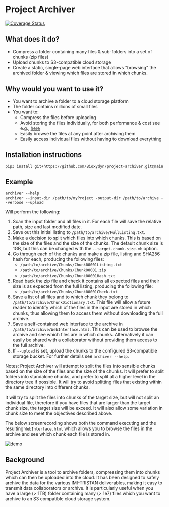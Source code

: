 # Project Archiver

[![Coverage Status](https://coveralls.io/repos/github/Bioxydyn/project-archiver/badge.svg?branch=main)](https://coveralls.io/github/Bioxydyn/project-archiver?branch=main)

What does it do?
----------------

- Compress a folder containing many files & sub-folders into a set of chunks (zip files)
- Upload chunks to S3-compatible cloud storage
- Create a static, single-page web interface that allows "browsing" the archived folder & viewing which files are stored in which chunks.

Why would you want to use it?
-----------------------------

- You want to archive a folder to a cloud storage platform
- The folder contains millions of small files
- You want to:
    - Compress the files before uploading
    - Avoid storing the files individually, for both performance & cost see e.g., [here](https://aws.amazon.com/s3/pricing/#:~:text=S3%20Glacier%20Instant%20Retrieval%20has,object%20size%20of%20128%20KB.)
    - Easily browse the files at any point after archiving them
    - Easily access individual files without having to download everything

Installation instructions
-------------------------

    pip3 install git+https://github.com/Bioxydyn/project-archiver.git@main

Example
-------

    archiver --help
    archiver --input-dir /path/to/myProject -output-dir /path/to/archive --verbose --upload

Will perform the following:

1. Scan the input folder and all files in it. For each file will save the relative path, size and last modified date.
2. Save out this initial listing to `/path/to/archive/FullListing.txt`.
3. Make a decision to split which files into which chunks. This is based on the size of the files and the size of the chunks. The default chunk size is 1GB, but this can be changed with the `--target-chunk-size-mb` option.
4. Go through each of the chunks and make a zip file, listing and SHA256 hash for each, producing the following files:
    - `/path/to/archive/Chunks/Chunk00001Listing.txt`
    - `/path/to/archive/Chunks/Chunk00001.zip`
    - `/path/to/archive/Chunks/Chunk00001Hash.txt`
5. Read back the zip file and check it contains all expected files and their size is as expected from the full listing, producing the following file:
    - `/path/to/archive/Chunks/Chunk00001Check.txt`
6. Save a list of all files and to which chunk they belong to `/path/to/archive/ChunkDictionary.txt`. This file will allow a future reader to identify which of the files in the input are stored in which chunks, thus allowing them to access them without downloading the full archive.
7. Save a self-contained web interface to the archive in `/path/to/archive/WebInterface.html`. This can be used to browse the archive and see which files are in which chunks. Alternatively it can easily be shared with a collaborator without providing them access to the full archive.
8.  If `--upload` is set, upload the chunks to the configured S3-compatible storage bucket. For further details see `archiver --help`.

Notes: Project Archiver will attempt to split the files into sensible chunks based on the size of the files and the size of the chunks. It will prefer to split folders into standalone chunks, and prefer to split at a higher level in the directory tree if possible. It will try to avoid splitting files that existing within the same directory into different chunks.

It will try to split the files into chunks of the target size, but will not split an individual file, therefore if you have files that are larger than the target chunk size, the target size will be exceed. It will also allow some variation in chunk size to meet the objectives described above.

The below screenrecording shows both the command executing and the resulting `WebInterface.html` which allows you to browse the files in the archive and see which chunk each file is stored in.

![demo](https://user-images.githubusercontent.com/39562020/192096471-fcd5b9a4-41c7-4be6-9ad2-7b22111921d0.gif)
 
Background
----------

Project Archiver is a tool to archive folders, compressing them into chunks which can then be uploaded into the cloud. It has been designed to safely archive the data for the various IMI-TRISTAN deliverables, making it easy to transmit data collaborators or archive. It is particularly useful when you have a large (> 1TB) folder containing many (> 1e7) files which you want to archive to an S3 compatible cloud storage system.

